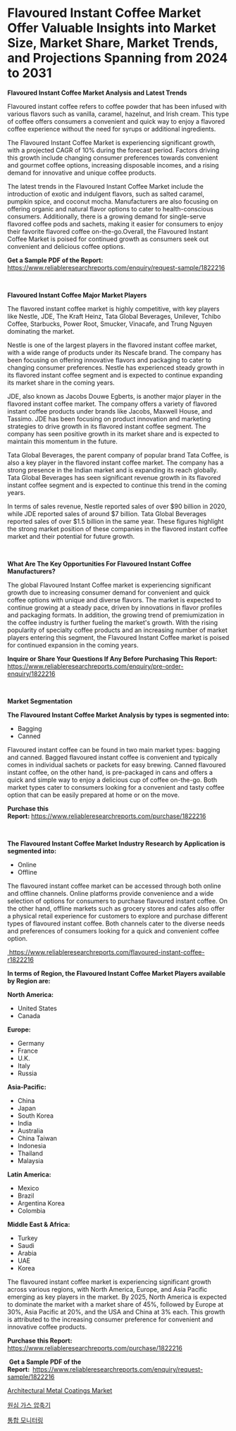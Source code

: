 <p><h1>Flavoured Instant Coffee Market Offer Valuable Insights into Market Size, Market Share, Market Trends, and Projections Spanning from 2024 to 2031</h1></p><p><strong>Flavoured Instant Coffee Market Analysis and Latest Trends</strong></p>
<p><p>Flavoured instant coffee refers to coffee powder that has been infused with various flavors such as vanilla, caramel, hazelnut, and Irish cream. This type of coffee offers consumers a convenient and quick way to enjoy a flavored coffee experience without the need for syrups or additional ingredients.</p><p>The Flavoured Instant Coffee Market is experiencing significant growth, with a projected CAGR of 10% during the forecast period. Factors driving this growth include changing consumer preferences towards convenient and gourmet coffee options, increasing disposable incomes, and a rising demand for innovative and unique coffee products.</p><p>The latest trends in the Flavoured Instant Coffee Market include the introduction of exotic and indulgent flavors, such as salted caramel, pumpkin spice, and coconut mocha. Manufacturers are also focusing on offering organic and natural flavor options to cater to health-conscious consumers. Additionally, there is a growing demand for single-serve flavored coffee pods and sachets, making it easier for consumers to enjoy their favorite flavored coffee on-the-go.Overall, the Flavoured Instant Coffee Market is poised for continued growth as consumers seek out convenient and delicious coffee options.</p></p>
<p><strong>Get a Sample PDF of the Report:&nbsp;</strong> <a href="https://www.reliableresearchreports.com/enquiry/request-sample/1822216">https://www.reliableresearchreports.com/enquiry/request-sample/1822216</a></p>
<p>&nbsp;</p>
<p><strong>Flavoured Instant Coffee Major Market Players</strong></p>
<p><p>The flavored instant coffee market is highly competitive, with key players like Nestle, JDE, The Kraft Heinz, Tata Global Beverages, Unilever, Tchibo Coffee, Starbucks, Power Root, Smucker, Vinacafe, and Trung Nguyen dominating the market. </p><p>Nestle is one of the largest players in the flavored instant coffee market, with a wide range of products under its Nescafe brand. The company has been focusing on offering innovative flavors and packaging to cater to changing consumer preferences. Nestle has experienced steady growth in its flavored instant coffee segment and is expected to continue expanding its market share in the coming years.</p><p>JDE, also known as Jacobs Douwe Egberts, is another major player in the flavored instant coffee market. The company offers a variety of flavored instant coffee products under brands like Jacobs, Maxwell House, and Tassimo. JDE has been focusing on product innovation and marketing strategies to drive growth in its flavored instant coffee segment. The company has seen positive growth in its market share and is expected to maintain this momentum in the future.</p><p>Tata Global Beverages, the parent company of popular brand Tata Coffee, is also a key player in the flavored instant coffee market. The company has a strong presence in the Indian market and is expanding its reach globally. Tata Global Beverages has seen significant revenue growth in its flavored instant coffee segment and is expected to continue this trend in the coming years.</p><p>In terms of sales revenue, Nestle reported sales of over $90 billion in 2020, while JDE reported sales of around $7 billion. Tata Global Beverages reported sales of over $1.5 billion in the same year. These figures highlight the strong market position of these companies in the flavored instant coffee market and their potential for future growth.</p></p>
<p>&nbsp;</p>
<p><strong>What Are The Key Opportunities For Flavoured Instant Coffee Manufacturers?</strong></p>
<p><p>The global Flavoured Instant Coffee market is experiencing significant growth due to increasing consumer demand for convenient and quick coffee options with unique and diverse flavors. The market is expected to continue growing at a steady pace, driven by innovations in flavor profiles and packaging formats. In addition, the growing trend of premiumization in the coffee industry is further fueling the market's growth. With the rising popularity of specialty coffee products and an increasing number of market players entering this segment, the Flavoured Instant Coffee market is poised for continued expansion in the coming years.</p></p>
<p><strong>Inquire or Share Your Questions If Any Before Purchasing This Report:</strong> <a href="https://www.reliableresearchreports.com/enquiry/pre-order-enquiry/1822216">https://www.reliableresearchreports.com/enquiry/pre-order-enquiry/1822216</a></p>
<p>&nbsp;</p>
<p><strong>Market Segmentation</strong></p>
<p><strong>The Flavoured Instant Coffee Market Analysis by types is segmented into:</strong></p>
<p><ul><li>Bagging</li><li>Canned</li></ul></p>
<p><p>Flavoured instant coffee can be found in two main market types: bagging and canned. Bagged flavoured instant coffee is convenient and typically comes in individual sachets or packets for easy brewing. Canned flavoured instant coffee, on the other hand, is pre-packaged in cans and offers a quick and simple way to enjoy a delicious cup of coffee on-the-go. Both market types cater to consumers looking for a convenient and tasty coffee option that can be easily prepared at home or on the move.</p></p>
<p><strong>Purchase this Report:&nbsp;</strong><a href="https://www.reliableresearchreports.com/purchase/1822216">https://www.reliableresearchreports.com/purchase/1822216</a></p>
<p>&nbsp;</p>
<p><strong>The Flavoured Instant Coffee Market Industry Research by Application is segmented into:</strong></p>
<p><ul><li>Online</li><li>Offline</li></ul></p>
<p><p>The flavoured instant coffee market can be accessed through both online and offline channels. Online platforms provide convenience and a wide selection of options for consumers to purchase flavoured instant coffee. On the other hand, offline markets such as grocery stores and cafes also offer a physical retail experience for customers to explore and purchase different types of flavoured instant coffee. Both channels cater to the diverse needs and preferences of consumers looking for a quick and convenient coffee option.</p></p>
<p><a href="https://www.reliableresearchreports.com/flavoured-instant-coffee-r1822216">&nbsp;https://www.reliableresearchreports.com/flavoured-instant-coffee-r1822216</a></p>
<p><strong>In terms of Region, the Flavoured Instant Coffee Market Players available by Region are:</strong></p>
<p>
    <p> <strong> North America: </strong>
        <ul>
            <li>United States</li>
            <li>Canada</li>
        </ul>
        </p> 
    <p> <strong> Europe: </strong>
        <ul>
            <li>Germany</li>
            <li>France</li>
            <li>U.K.</li>
            <li>Italy</li>
            <li>Russia</li>
        </ul>
        </p> 
    <p> <strong> Asia-Pacific: </strong>
        <ul>
            <li>China</li>
            <li>Japan</li>
            <li>South Korea</li>
            <li>India</li>
            <li>Australia</li>
            <li>China Taiwan</li>
            <li>Indonesia</li>
            <li>Thailand</li>
            <li>Malaysia</li>
        </ul>
        </p> 
    <p> <strong> Latin America: </strong>
        <ul>
            <li>Mexico</li>
            <li>Brazil</li>
            <li>Argentina Korea</li>
            <li>Colombia</li>
        </ul>
        </p> 
    <p> <strong> Middle East & Africa: </strong>
        <ul>
            <li>Turkey</li>
            <li>Saudi</li>
            <li>Arabia</li>
            <li>UAE</li>
            <li>Korea</li>
        </ul>
    </p>
    </p>
<p><p>The flavoured instant coffee market is experiencing significant growth across various regions, with North America, Europe, and Asia Pacific emerging as key players in the market. By 2025, North America is expected to dominate the market with a market share of 45%, followed by Europe at 30%, Asia Pacific at 20%, and the USA and China at 3% each. This growth is attributed to the increasing consumer preference for convenient and innovative coffee products.</p></p>
<p><strong>Purchase this Report: </strong><a href="https://www.reliableresearchreports.com/purchase/1822216">https://www.reliableresearchreports.com/purchase/1822216</a></p>
<p>&nbsp;<strong>Get a Sample PDF of the Report:&nbsp;&nbsp;</strong><a href="https://www.reliableresearchreports.com/enquiry/request-sample/1822216">https://www.reliableresearchreports.com/enquiry/request-sample/1822216</a></p>
<p><strong></strong></p>
<p><p><a href="https://iodized-pantydraco-05c.notion.site/Architectural-Metal-Coatings-Market-Provides-a-Comprehensive-Analysis-Including-a-Macro-Overview-of--199a4b75c8084364af825845a484b9b8">Architectural Metal Coatings Market</a></p><p><a href="https://medium.com/@daveblock56/%ED%92%80%EC%96%B4%EB%82%BC-%EC%9B%90%EC%8B%AC-%EA%B0%80%EC%8A%A4-%EC%95%95%EC%B6%95%EA%B8%B0-%EC%8B%9C%EC%9E%A5-%EC%A7%80%ED%91%9C-%EC%8B%9C%EC%9E%A5-%EC%A0%90%EC%9C%A0%EC%9C%A8-%EC%B6%94%EC%9D%B4-%EB%B0%8F-%EC%84%B1%EC%9E%A5-%EC%96%91%EC%8B%9D-0e08cc07cbe7">원심 가스 압축기</a></p><p><a href="https://medium.com/@constantinvon/%ED%86%B5%ED%95%A9-%EB%AA%A8%EB%8B%88%ED%84%B0%EB%A7%81-%EC%8B%9C%EC%9E%A5-%EC%B6%94%EC%84%B8-%EC%98%88%EC%B8%A1-%EB%B0%8F-%EA%B2%BD%EC%9F%81-%EB%B6%84%EC%84%9D-2031%EB%85%84%EA%B9%8C%EC%A7%80-8027b99ee9ec">통합 모니터링</a></p></p>